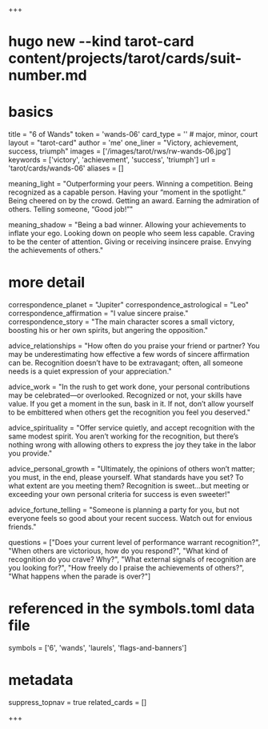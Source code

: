 +++
# hugo new --kind tarot-card content/projects/tarot/cards/suit-number.md
# basics
title     		 = "6 of Wands"
token					 = 'wands-06'
card_type			 = '' # major, minor, court
layout				 = "tarot-card"
author    		 = 'me'
one_liner 		 = "Victory, achievement, success, triumph"
images				 = ['/images/tarot/rws/rw-wands-06.jpg']
keywords			 = ['victory', 'achievement', 'success', 'triumph']
url						 = 'tarot/cards/wands-06'
aliases				 = []

meaning_light  = "Outperforming your peers. Winning a competition. Being recognized as a capable person. Having your “moment in the spotlight.” Being cheered on by the crowd. Getting an award. Earning the admiration of others. Telling someone, “Good job!”"

meaning_shadow = "Being a bad winner. Allowing your achievements to inflate your ego. Looking down on people who seem less capable. Craving to be the center of attention. Giving or receiving insincere praise. Envying the achievements of others."

# more detail
correspondence_planet 			= "Jupiter"
correspondence_astrological = "Leo"
correspondence_affirmation  = "I value sincere praise."
correspondence_story 				= "The main character scores a small victory, boosting his or her own spirits, but angering the opposition."

advice_relationships 	 = "How often do you praise your friend or partner? You may be underestimating how effective a few words of sincere affirmation can be. Recognition doesn’t have to be extravagant; often, all someone needs is a quiet expression of your appreciation."

advice_work 					 = "In the rush to get work done, your personal contributions may be celebrated—or overlooked. Recognized or not, your skills have value. If you get a moment in the sun, bask in it. If not, don’t allow yourself to be embittered when others get the recognition you feel you deserved."

advice_spirituality 	 = "Offer service quietly, and accept recognition with the same modest spirit. You aren’t working for the recognition, but there’s nothing wrong with allowing others to express the joy they take in the labor you provide."

advice_personal_growth = "Ultimately, the opinions of others won’t matter; you must, in the end, please yourself. What standards have you set? To what extent are you meeting them? Recognition is sweet…but meeting or exceeding your own personal criteria for success is even sweeter!"

advice_fortune_telling = "Someone is planning a party for you, but not everyone feels so good about your recent success. Watch out for envious friends."

questions	= ["Does your current level of performance warrant recognition?", "When others are victorious, how do you respond?", "What kind of recognition do you crave? Why?", "What external signals of recognition are you looking for?", "How freely do I praise the achievements of others?", "What happens when the parade is over?"]

# referenced in the symbols.toml data file
symbols	  = ['6', 'wands', 'laurels', 'flags-and-banners']

# metadata
suppress_topnav = true
related_cards 	= []

+++